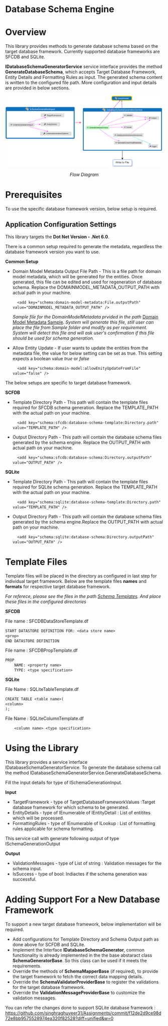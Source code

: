 # Database Schema Engine

# Overview

This library provides methods to generate database schema based on the target database framework. Currently supported database frameworks are SFCDB and SQLite.

**IDatabaseSchemaGeneratorService** service interface provides the method **GenerateDatabaseSchema**, which accepts Target Database Framework, Entity Details and Formatting Rules as input. The generated schema content is written to the configured file path. More configuration and input details are provided in below sections.

![](DatabaseSchemaEngine.PNG)
*<p align="center">Flow Diagram</p>*

# Prerequisites
To use the specific database framework version, below setup is required.

## Application Configuration Settings

This library targets the  **Dot Net Version - .Net 6.0**.

There is a common setup required to generate the metadata, regardless the database framework version you want to use.

**Common Setup**
- Domain Model Metadata Output File Path - This is a file path for domain model metadata, which will be generated for the entities. Once generated, this file can be edited and used for regeneration of database schema. Replace the DOMAINMODEL_METADATA_OUTPUT_PATH with actual path in your machine.

        <add key="schema:domain-model-metadata:File.outputPath" value="DOMAINMODEL_METADATA_OUTPUT_PATH" />

   *Sample file for the DomainModelMetadata prvided in the path* [Domain Model Metadata Sample](DatabaseSchemaEngine/Samples/Domain%20Model%20Metadata). *System will generate this file, still user can place the file 
   from Sample folder and modify as per requirement. System will detect this file and will ask user's confirmation if this 
   file should be used for schema generation.*


- Allow Entity Update - If user wants to update the entities from the metadata file, the value for below setting can be set as true. This setting expects a boolean value *true* or *false*

        <add key="schema:domain-model:allowEnityUpdateFromFile" value="false" />


The below setups are specific to target database framework.

**SCFDB**
- Template Directory Path - This path will contain the template files required for SFCDB schema generation. Replace the TEMPLATE_PATH with the actual path on your machine.
         
        <add key="schema:sfcdb:database-schema-template:Directory.path" value="TEMPLATE_PATH" />
- Output Directory Path - This path will contain the database schema files generated by the schema engine. Replace the OUTPUT_PATH with actual path on your machine.

        <add key="schema:sfcdb:database-schema:Directory.outputPath" value="OUTPUT_PATH" />

**SQLite**
- Template Directory Path - This path will contain the template files required for SQLite schema generation. Replace the TEMPLATE_PATH with the actual path on your machine.

        <add key="schema:sqlite:database-schema-template:Directory.path" value="TEMPLATE_PATH" />
- Output Directory Path - This path will contain the database schema files generated by the schema engine.Replace the OUTPUT_PATH with actual path on your machine.

        <add key="schema:sqlite:database-schema:Directory.outputPath" value="OUTPUT_PATH" />

# Template Files
Template files will be placed in the directory as configured in last step for individual target framework. Below are the template files **names** and **formats** for respective target database framework.

  *For referece, please see the files in the path [Schema Templates](DatabaseSchemaEngine/Samples/Schema%20Templates). And 
   place these files in the configured directories*

**SFCDB**

File name : SFCDBDataStoreTemplate.df

    START DATASTORE DEFINITION FOR: <data store name>
    <prop>
    END DATASTORE DEFINITION

File name : SFCDBPropTemplate.df

    PROP
        NAME: <property name>
        TYPE: <type specification>

**SQLite**

File Name : SQLiteTableTemplate.df

    CREATE TABLE <table name>(
    <column>
    );

File Name : SQLiteColumnTemplate.df

        <column name> <type specification>


# Using the Library

This library provides a service interface IDatabaseSchemaGeneratorService. To generate the database schema call the method IDatabaseSchemaGeneratorService.GenerateDatabaseSchema.

Fill the input details for type of ISchemaGenerationInput.

**Input**
- TargetFramework - type of TargetDatabaseFrameworkValues :Target database framework for which schema to be generated.
- EntityDetails - type of IEnumerable of IEntityDetail : List of entitites which will be processed.
- FormattingRules - type of IEnumerable of ILookup : List of formatting rules applicable for schema formatting. 

This service call with generate following output of type ISchemaGenerationOutput

**Output**
- ValidationMessages - type of List of string : Validation messages for the schema input.
- IsSuccess - type of bool: Indiactes if the schema generation was successful.

# Adding Support For a New Database Framework
To support a new target database framework, below implementation will be required.
- Add configurations  for Template Directory and Schema Output path as done above for SCFDB and SQLite.
- Implement the Interface **IDatabaseSchemaGenerator**, common functionality is already implemented in the the base abstaract class **SchemaGeneratorBase**. So this class can be used if it meets the requirements.
- Override the methods of **SchemaMapperBase** (if required), to provide the target framework to fetch the correct data mapping details.
- Override the **SchemaValidatorProviderBase** to register the validations for the target database framework.
- Override the **ValidationMessageProviderBase** to customize the validation messages.

You can refer the changes done to support SQLite database framework : https://github.com/singhraghuveer31/Assignments/commit/f12de2d9ce98d72e8bb9575528974ea320f82528?diff=unified&w=0
